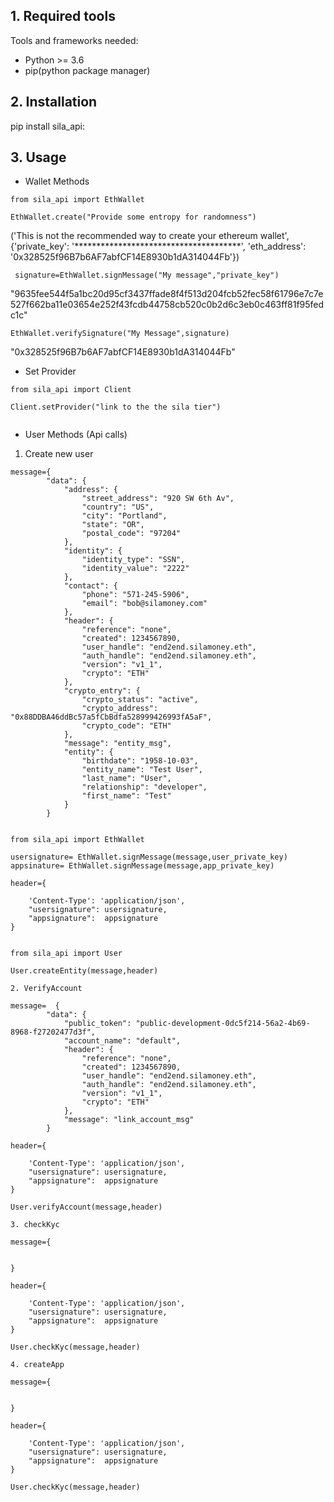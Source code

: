 

## 1. Required tools 

Tools and frameworks needed:
  - Python >= 3.6
  - pip(python package manager)



## 2. Installation

pip install sila_api:


## 3. Usage

   - Wallet Methods

```
from sila_api import EthWallet

EthWallet.create("Provide some entropy for randomness")

```
('This is not the recommended way to create your ethereum wallet', {'private_key': '**************************************', 'eth_address': '0x328525f96B7b6AF7abfCF14E8930b1dA314044Fb'})

```
 signature=EthWallet.signMessage("My message","private_key")
```
"9635fee544f5a1bc20d95cf3437ffade8f4f513d204fcb52fec58f61796e7c7e527f662ba11e03654e252f43fcdb44758cb520c0b2d6c3eb0c463ff81f95fedc1c"

```
EthWallet.verifySignature("My Message",signature)
```
"0x328525f96B7b6AF7abfCF14E8930b1dA314044Fb"

   - Set Provider

```
from sila_api import Client

Client.setProvider("link to the the sila tier")
 
 ````


   
   - User Methods (Api calls)
   
   1. Create new user

```
message={
        "data": {
            "address": {
                "street_address": "920 SW 6th Av",
                "country": "US",
                "city": "Portland",
                "state": "OR",
                "postal_code": "97204"
            },
            "identity": {
                "identity_type": "SSN",
                "identity_value": "2222"
            },
            "contact": {
                "phone": "571-245-5906",
                "email": "bob@silamoney.com"
            },
            "header": {
                "reference": "none",
                "created": 1234567890,
                "user_handle": "end2end.silamoney.eth",
                "auth_handle": "end2end.silamoney.eth",
                "version": "v1_1",
                "crypto": "ETH"
            },
            "crypto_entry": {
                "crypto_status": "active",
                "crypto_address": "0x88DDBA46ddBc57a5fCbBdfa528999426993fA5aF",
                "crypto_code": "ETH"
            },
            "message": "entity_msg",
            "entity": {
                "birthdate": "1958-10-03",
                "entity_name": "Test User",
                "last_name": "User",
                "relationship": "developer",
                "first_name": "Test"
            }
        }


from sila_api import EthWallet

usersignature= EthWallet.signMessage(message,user_private_key)
appsinature= EthWallet.signMessage(message,app_private_key)

header={

    'Content-Type': 'application/json',
    "usersignature": usersignature,
    "appsignature":  appsignature
}


from sila_api import User

User.createEntity(message,header)

```

    2. VerifyAccount

```
message=  {
        "data": {
            "public_token": "public-development-0dc5f214-56a2-4b69-8968-f27202477d3f",
            "account_name": "default",
            "header": {
                "reference": "none",
                "created": 1234567890,
                "user_handle": "end2end.silamoney.eth",
                "auth_handle": "end2end.silamoney.eth",
                "version": "v1_1",
                "crypto": "ETH"
            },
            "message": "link_account_msg"
        }

header={

    'Content-Type': 'application/json',
    "usersignature": usersignature,
    "appsignature":  appsignature
}

User.verifyAccount(message,header)

```

    3. checkKyc

```
message={


}

header={

    'Content-Type': 'application/json',
    "usersignature": usersignature,
    "appsignature":  appsignature
}

User.checkKyc(message,header)

```
    4. createApp


```
message={


}

header={

    'Content-Type': 'application/json',
    "usersignature": usersignature,
    "appsignature":  appsignature
}

User.checkKyc(message,header)

```














